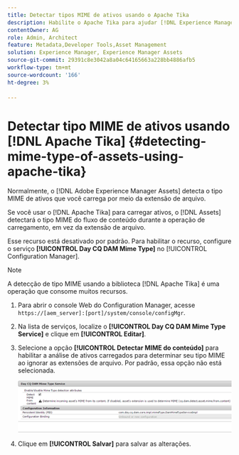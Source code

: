 ```yaml
---
title: Detectar tipos MIME de ativos usando o Apache Tika
description: Habilite o Apache Tika para ajudar [!DNL Experience Manager Assets] a detectar o tipo MIME de ativos do fluxo de conteúdo durante a operação de carregamento, em vez da extensão de arquivo.
contentOwner: AG
role: Admin, Architect
feature: Metadata,Developer Tools,Asset Management
solution: Experience Manager, Experience Manager Assets
source-git-commit: 29391c8e3042a8a04c64165663a228bb4886afb5
workflow-type: tm+mt
source-wordcount: '166'
ht-degree: 3%

---
```


# Detectar tipo MIME de ativos usando [!DNL Apache Tika] {#detecting-mime-type-of-assets-using-apache-tika}

Normalmente, o [!DNL Adobe Experience Manager Assets] detecta o tipo MIME de ativos que você carrega por meio da extensão de arquivo.

Se você usar o [!DNL Apache Tika] para carregar ativos, o [!DNL Assets] detectará o tipo MIME do fluxo de conteúdo durante a operação de carregamento, em vez da extensão de arquivo.

Esse recurso está desativado por padrão. Para habilitar o recurso, configure o serviço **[!UICONTROL Day CQ DAM Mime Type]** no [!UICONTROL Configuration Manager].

>[!NOTE]
>
>A detecção de tipo MIME usando a biblioteca [!DNL Apache Tika] é uma operação que consome muitos recursos.

1. Para abrir o console Web do Configuration Manager, acesse `https://[aem_server]:[port]/system/console/configMgr`.

1. Na lista de serviços, localize o **[!UICONTROL Day CQ DAM Mime Type Service]** e clique em **[!UICONTROL Editar]**.

1. Selecione a opção **[!UICONTROL Detectar MIME do conteúdo]** para habilitar a análise de ativos carregados para determinar seu tipo MIME ao ignorar as extensões de arquivo. Por padrão, essa opção não está selecionada.

   ![chlimage_1-333](assets/chlimage_1-333.png)

1. Clique em **[!UICONTROL Salvar]** para salvar as alterações.
